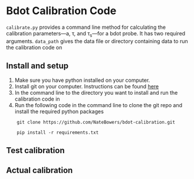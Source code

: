 # Bdot Calibration Code

`calibrate.py` provides a command line method for calculating the calibration parameters—a, τ, and τ<sub>s</sub>—for a bdot probe. It has two required arguments. `data_path` gives the data file or directory containing data to run the calibration code on


## Install and setup

1. Make sure you have python installed on your computer. 
2. Install git on your computer. Instructions can be found [here](https://github.com/git-guides/install-git)
3. In the command line to the directory you want to install and run the calibration code in
4. Run the following code in the command line to clone the git repo and install the required python packages
```
    git clone https://github.com/NateBowers/bdot-calibration.git

    pip install -r requirements.txt
```

## Test calibration


## Actual calibration